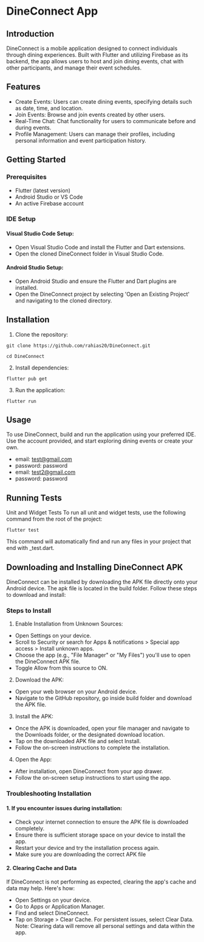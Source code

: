 # DineConnect App

## Introduction
DineConnect is a mobile application designed to connect individuals through dining experiences. Built with Flutter and utilizing Firebase as its backend, the app allows users to host and join dining events, chat with other participants, and manage their event schedules.

## Features
- Create Events: Users can create dining events, specifying details such as date, time, and location.
- Join Events: Browse and join events created by other users.
- Real-Time Chat: Chat functionality for users to communicate before and during events.
- Profile Management: Users can manage their profiles, including personal information and event participation history.


## Getting Started
### Prerequisites
- Flutter (latest version)
- Android Studio or VS Code
- An active Firebase account

### IDE Setup
#### Visual Studio Code Setup:
- Open Visual Studio Code and install the Flutter and Dart extensions.
- Open the cloned DineConnect folder in Visual Studio Code.
#### Android Studio Setup:
 - Open Android Studio and ensure the Flutter and Dart plugins are installed.
 - Open the DineConnect project by selecting 'Open an Existing Project' and navigating to the cloned directory.
      

## Installation
1. Clone the repository:
```
git clone https://github.com/rahias20/DineConnect.git

cd DineConnect
```

2. Install dependencies:
```
flutter pub get
```

3. Run the application:
```
flutter run
```

## Usage
To use DineConnect, build and run the application using your preferred IDE. Use the account provided, and start exploring dining events or create your own.

- email: test@gmail.com
- password: password
- email: test2@gmail.com
- password: password


## Running Tests
Unit and Widget Tests
To run all unit and widget tests, use the following command from the root of the project:
```
flutter test
```

This command will automatically find and run any files in your project that end with _test.dart.


## Downloading and Installing DineConnect APK
DineConnect can be installed by downloading the APK file directly onto your Android device. The apk file is located in the build folder. Follow these steps to download and install:

### Steps to Install
1. Enable Installation from Unknown Sources:

-	Open Settings on your device.
-	Scroll to Security or search for Apps & notifications > Special app access > Install unknown apps.
- Choose the app (e.g., "File Manager" or "My Files") you'll use to open the DineConnect APK file.
- Toggle Allow from this source to ON.


2. Download the APK:

- Open your web browser on your Android device.
- Navigate to the GitHub repository, go inside build folder and download the APK file.

3. Install the APK:
- Once the APK is downloaded, open your file manager and navigate to the Downloads folder, or the designated download location.
- Tap on the downloaded APK file and select Install.
- Follow the on-screen instructions to complete the installation.

4. Open the App:
- After installation, open DineConnect from your app drawer.
- Follow the on-screen setup instructions to start using the app.

### Troubleshooting Installation
#### 1. If you encounter issues during installation:
- Check your internet connection to ensure the APK file is downloaded completely.
- Ensure there is sufficient storage space on your device to install the app.
- Restart your device and try the installation process again.
- Make sure you are downloading the correct APK file

#### 2. Clearing Cache and Data
If DineConnect is not performing as expected, clearing the app's cache and data may help. Here's how:
- Open Settings on your device.
- Go to Apps or Application Manager.
- Find and select DineConnect.
- Tap on Storage > Clear Cache. For persistent issues, select Clear Data. 
Note: Clearing data will remove all personal settings and data within the app.







